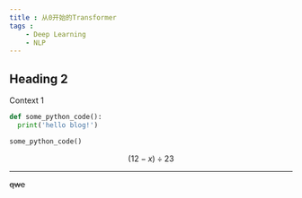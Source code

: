 ```yaml
---
title : 从0开始的Transformer
tags : 
	- Deep Learning
	- NLP
---
```


## Heading 2

Context 1

```python
def some_python_code():
  print('hello blog!')

some_python_code()
```


$$
(12-x)\div 23
$$

------

~~qwe~~

